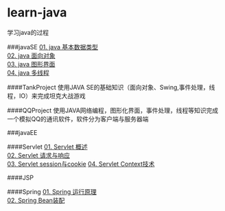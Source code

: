# learn-java
学习java的过程

###javaSE
[01. java 基本数据类型](javaSE/java_数据类型.md)  
[02. java 面向对象](javaSE/java_面向对象.md)  
[03. java 图形界面](javaSE/java_图形界面.md)  
[04. java 多线程](javaSE/java_多线程.md)  

####TankProject
使用JAVA SE的基础知识（面向对象、Swing,事件处理，线程，IO）来完成坦克大战游戏

####QQProject
使用JAVA网络编程，图形化界面，事件处理，线程等知识完成一个模拟QQ的通讯软件，软件分为客户端与服务器端


###javaEE

####Servlet
[01. Servlet 概述](javaEE/servlet/servlet.md)  
[02. Servlet 请求与响应](javaEE/servlet/servlet_Request_and_Response.md)  
[03. Servlet session与cookie](javaEE/servlet/Servlet_Session_and_Cookie.md)
[04. Servlet Context技术](javaEE/servlet/ServletContext.md)

####JSP


####Spring
[01. Spring 运行原理](javaEE/spring/spring简介.md)  
[02. Spring Bean装配](javaEE/spring/装配Bean.md) 

 